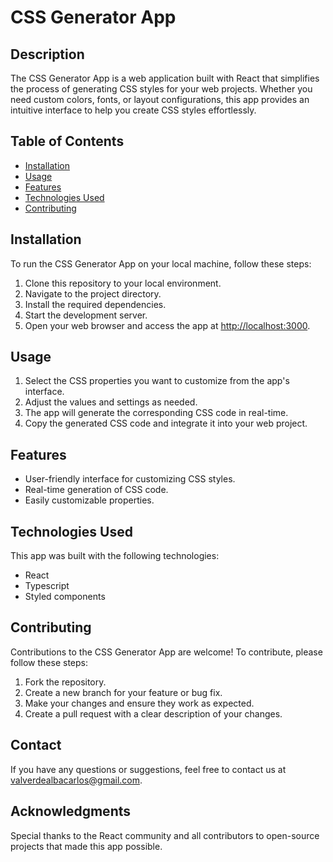 # CSS Generator App

## Description
The CSS Generator App is a web application built with React that simplifies the process of generating CSS styles for your web projects. Whether you need custom colors, fonts, or layout configurations, this app provides an intuitive interface to help you create CSS styles effortlessly.

## Table of Contents
- [Installation](#installation)
- [Usage](#usage)
- [Features](#features)
- [Technologies Used](#technologies-used)
- [Contributing](#contributing)

## Installation
To run the CSS Generator App on your local machine, follow these steps:

1. Clone this repository to your local environment.
2. Navigate to the project directory.
3. Install the required dependencies.
4. Start the development server.
5. Open your web browser and access the app at [http://localhost:3000](http://localhost:3000).

## Usage
1. Select the CSS properties you want to customize from the app's interface.
2. Adjust the values and settings as needed.
3. The app will generate the corresponding CSS code in real-time.
4. Copy the generated CSS code and integrate it into your web project.

## Features
- User-friendly interface for customizing CSS styles.
- Real-time generation of CSS code.
- Easily customizable properties.

## Technologies Used
This app was built with the following technologies:
- React
- Typescript
- Styled components

## Contributing
Contributions to the CSS Generator App are welcome! To contribute, please follow these steps:
1. Fork the repository.
2. Create a new branch for your feature or bug fix.
3. Make your changes and ensure they work as expected.
4. Create a pull request with a clear description of your changes.

## Contact
If you have any questions or suggestions, feel free to contact us at [valverdealbacarlos@gmail.com](mailto:valverdealbacarlos@gmail.com).

## Acknowledgments
Special thanks to the React community and all contributors to open-source projects that made this app possible.
